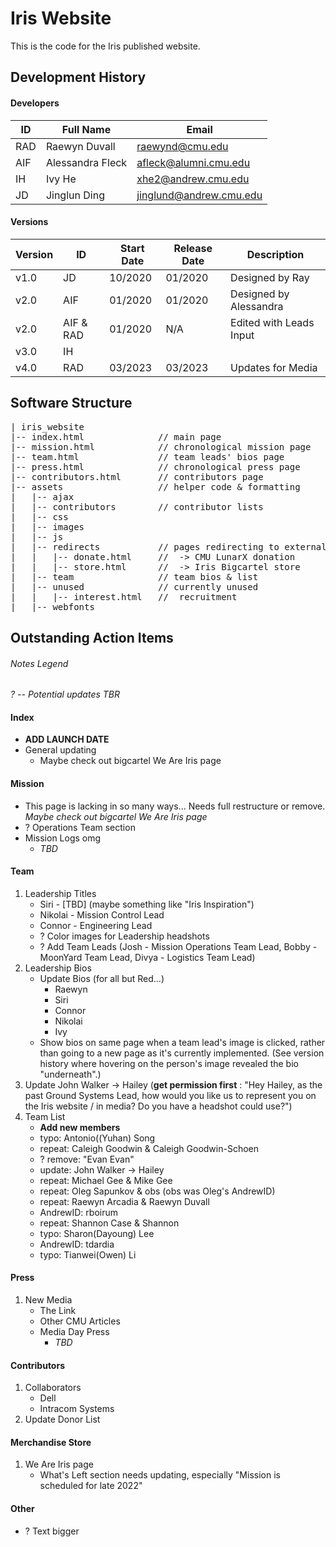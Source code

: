 # Iris Website

This is the code for the Iris published website.

## Development History

#### Developers

| ID | Full Name | Email |
| --- | --- | --- |
| RAD | Raewyn Duvall | raewynd@cmu.edu |
| AIF | Alessandra Fleck | afleck@alumni.cmu.edu |
| IH | Ivy He | xhe2@andrew.cmu.edu |
| JD | Jinglun Ding | jinglund@andrew.cmu.edu |

#### Versions

| Version | ID | Start Date | Release Date | Description |
| --- | --- | --- | --- | --- |
| v1.0 | JD | 10/2020 | 01/2020 | Designed by Ray |
| v2.0 | AIF | 01/2020 | 01/2020 | Designed by Alessandra |
| v2.0 | AIF & RAD | 01/2020 | N/A | Edited with Leads Input |
| v3.0 | IH |  |  |  |
| v4.0 | RAD | 03/2023 | 03/2023 | Updates for Media |

## Software Structure

<pre>
| iris_website
|-- index.html             	// main page
|-- mission.html           	// chronological mission page
|-- team.html              	// team leads' bios page
|-- press.html             	// chronological press page
|-- contributors.html		// contributors page
|-- assets                 	// helper code & formatting
|   |-- ajax
|	|-- contributors		// contributor lists
|   |-- css
|   |-- images
|   |-- js
|   |-- redirects			// pages redirecting to external sites
|	|	|-- donate.html		// 	-> CMU LunarX donation
|	|	|-- store.html		// 	-> Iris Bigcartel store
|   |-- team				// team bios & list
|   |-- unused				// currently unused
|	|	|-- interest.html	// 	recruitment
|   |-- webfonts
</pre>

## Outstanding Action Items

###### Notes Legend
*? -- Potential updates TBR*

#### Index

+ **ADD LAUNCH DATE**
+ General updating
	+ Maybe check out bigcartel We Are Iris page

#### Mission

+ This page is lacking in so many ways... Needs full restructure or remove.
	*Maybe check out bigcartel We Are Iris page*
+ ? Operations Team section
+ Mission Logs omg
	+ *TBD*

#### Team

1. Leadership Titles
	+ Siri - [TBD]   (maybe something like "Iris Inspiration")
	+ Nikolai - Mission Control Lead
	+ Connor - Engineering Lead
	+ ? Color images for Leadership headshots
	+ ? Add Team Leads (Josh - Mission Operations Team Lead, Bobby - MoonYard Team Lead, Divya - Logistics Team Lead)
2. Leadership Bios
	+ Update Bios (for all but Red...)
		+ Raewyn
		+ Siri
		+ Connor
		+ Nikolai
		+ Ivy
	+ Show bios on same page when a team lead's image is clicked, rather than going to a new page as it's currently implemented. (See version history where hovering on the person's image revealed the bio "underneath".)
3. Update John Walker -> Hailey (**get permission first** : "Hey Hailey, as the past Ground Systems Lead, how would you like us to represent you on the Iris website / in media? Do you have a headshot could use?")
4. Team List
	+ **Add new members**
	+ typo: Antonio((Yuhan) Song
	+ repeat: Caleigh Goodwin & Caleigh Goodwin-Schoen
	+ ? remove: "Evan Evan"
	+ update: John Walker -> Hailey
	+ repeat: Michael Gee & Mike Gee
	+ repeat: Oleg Sapunkov & obs (obs was Oleg's AndrewID)
	+ repeat: Raewyn Arcadia & Raewyn Duvall
	+ AndrewID: rboirum
	+ repeat: Shannon Case & Shannon
	+ typo: Sharon(Dayoung) Lee
	+ AndrewID: tdardia
	+ typo: Tianwei(Owen) Li

#### Press

1. New Media
	+ The Link
	+ Other CMU Articles
	+ Media Day Press
		+ *TBD*

#### Contributors

1. Collaborators
	+ Dell
	+ Intracom Systems
2. Update Donor List

#### Merchandise Store

1. We Are Iris page
	+ What's Left section needs updating, especially "Mission is scheduled for late 2022"

#### Other

+ ? Text bigger
